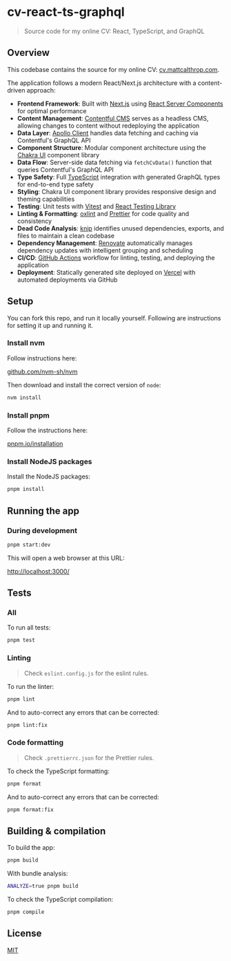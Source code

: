 # cv-react-ts-graphql

> Source code for my online CV: React, TypeScript, and GraphQL

## Overview

This codebase contains the source for my online CV: [cv.mattcalthrop.com](https://cv.mattcalthrop.com/).

The application follows a modern React/Next.js architecture with a content-driven approach:

- **Frontend Framework**: Built with [Next.js](https://nextjs.org/) using [React Server Components](https://react.dev/reference/rsc/server-components) for optimal performance
- **Content Management**: [Contentful CMS](https://www.contentful.com/) serves as a headless CMS, allowing changes to content without redeploying the application
- **Data Layer**: [Apollo Client](https://www.apollographql.com/docs/react/) handles data fetching and caching via Contentful's GraphQL API
- **Component Structure**: Modular component architecture using the [Chakra UI](https://chakra-ui.com/) component library
- **Data Flow**: Server-side data fetching via `fetchCvData()` function that queries Contentful's GraphQL API
- **Type Safety**: Full [TypeScript](https://www.typescriptlang.org/) integration with generated GraphQL types for end-to-end type safety
- **Styling**: Chakra UI component library provides responsive design and theming capabilities
- **Testing**: Unit tests with [Vitest](https://vitest.dev/) and [React Testing Library](https://testing-library.com/docs/react-testing-library/intro/)
- **Linting & Formatting**: [oxlint](https://oxc.rs/docs/guide/usage/linter) and [Prettier](https://prettier.io/) for code quality and consistency
- **Dead Code Analysis**: [knip](https://knip.dev/) identifies unused dependencies, exports, and files to maintain a clean codebase
- **Dependency Management**: [Renovate](https://docs.renovatebot.com/) automatically manages dependency updates with intelligent grouping and scheduling
- **CI/CD**: [GitHub Actions](https://docs.github.com/en/actions) workflow for linting, testing, and deploying the application
- **Deployment**: Statically generated site deployed on [Vercel](https://vercel.com/) with automated deployments via GitHub

## Setup

You can fork this repo, and run it locally yourself. Following are instructions for setting it up and running it.

### Install nvm

Follow instructions here:

[github.com/nvm-sh/nvm](https://github.com/nvm-sh/nvm#readme)

Then download and install the correct version of `node`:

```sh
nvm install
```

### Install pnpm

Follow the instructions here:

[pnpm.io/installation](https://pnpm.io/installation)

### Install NodeJS packages

Install the NodeJS packages:

```sh
pnpm install
```

## Running the app

### During development

```sh
pnpm start:dev
```

This will open a web browser at this URL:

[http://localhost:3000/](http://localhost:3000/)

## Tests

### All

To run all tests:

```sh
pnpm test
```

### Linting

> Check `eslint.config.js` for the eslint rules.

To run the linter:

```sh
pnpm lint
```

And to auto-correct any errors that can be corrected:

```sh
pnpm lint:fix
```

### Code formatting

> Check `.prettierrc.json` for the Prettier rules.

To check the TypeScript formatting:

```sh
pnpm format
```

And to auto-correct any errors that can be corrected:

```sh
pnpm format:fix
```

## Building & compilation

To build the app:

```sh
pnpm build
```

With bundle analysis:

```sh
ANALYZE=true pnpm build
```

To check the TypeScript compilation:

```sh
pnpm compile
```

## License

[MIT](LICENSE)
